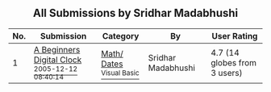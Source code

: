 ﻿<div align="center">

## All Submissions by Sridhar Madabhushi

</div>

No.  | Submission | Category | By   | User Rating
---- | ---------- | -------- | ---- | -----------
1 | [A Beginners Digital Clock<br /><sup>2005-12-12 08:40:14</sup>](https://github.com/Planet-Source-Code/sridhar-madabhushi-a-beginners-digital-clock__1-63625) | [Math/ Dates<br /><sup>Visual Basic</sup>](../ByCategory/math-dates__1-37.md) | Sridhar Madabhushi | 4.7 (14 globes from 3 users)
